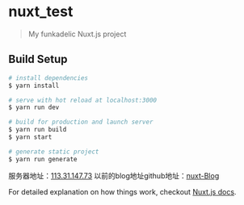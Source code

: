 # nuxt_test

> My funkadelic Nuxt.js project

## Build Setup

``` bash
# install dependencies
$ yarn install

# serve with hot reload at localhost:3000
$ yarn run dev

# build for production and launch server
$ yarn run build
$ yarn start

# generate static project
$ yarn run generate
```
服务器地址：[113.31.147.73](http://113.31.147.73/)
以前的blog地址github地址：[nuxt-Blog](https://github.com/lz-allen/nuxt-Blog)

For detailed explanation on how things work, checkout [Nuxt.js docs](https://nuxtjs.org).
